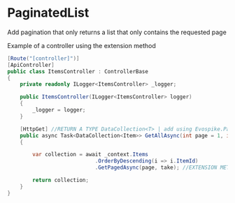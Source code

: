 ﻿# PaginatedList
Add pagination that only returns a list that only contains the requested page

Example of a controller using the extension method

```csharp
[Route("[controller]")]
[ApiController]
public class ItemsController : ControllerBase
{
    private readonly ILogger<ItemsController> _logger;

    public ItemsController(ILogger<ItemsController> logger)
    {
        _logger = logger;
    }

    [HttpGet] //RETURN A TYPE DataCollection<T> | add using Evospike.PaginatedList.Models
    public async Task<DataCollection<Item>> GetAllAsync(int page = 1, int take = 50)
    {

        var collection = await _context.Items
                            .OrderByDescending(i => i.ItemId)
                            .GetPagedAsync(page, take); //EXTENSION METHOD HERE

        return collection;
    }
}
```
